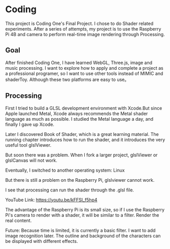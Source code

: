 # Coding

This project is Coding One's Final Project. I chose to do Shader related experiments. After a series of attempts, my project is to use the Raspberry Pi 4B and camera to perform real-time image rendering through Processing.

## Goal ##

After finished Coding One, I have learned WebGL, Three.js, image and music processing. I want to explore how to apply and complete a project as a professional programer, so I want to use other tools instead of MIMIC and shaderToy. Although 
these two platforms are easy to use。

## Processing ##
First I tried to build a GLSL development environment with Xcode.But since Apple launched Metal, Xcode always recommends the Metal shader language as much as possible. I studied the Metal language a day, and finally I gave up Xcode.

Later I discovered Book of Shader, which is a great learning material. The running chapter introduces how to run the shader, and it introduces the very useful tool glslViewer.

But soon there was a problem. When I fork a larger project, glslViewer or glslCanvas will not work.

Eventually,  I switched to another operating system: Linux


But there is still a problem on the Raspberry Pi, glslviewer cannot work.

I see that processing can run the shader through the .glsl file.

YouTube Link: https://youtu.be/kFFSI_f5hp4

The advantage of the Raspberry Pi is its small size, so if I use the Raspberry Pi's camera to render with a shader, it will be similar to a filter. Render the real content.

Future:
Because time is limited, it is currently a basic filter. I want to add image recognition later. The outline and background of the characters can be displayed with different effects.
